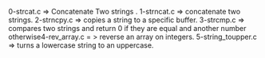 0-strcat.c => Concatenate Two strings .
1-strncat.c => concatenate two strings.
2-strncpy.c => copies a string to a specific buffer.
3-strcmp.c => compares two strings and return 0 if they are equal and another number otherwise4-rev_array.c = > reverse an array on integers.
5-string_toupper.c => turns a lowercase string to an uppercase.

